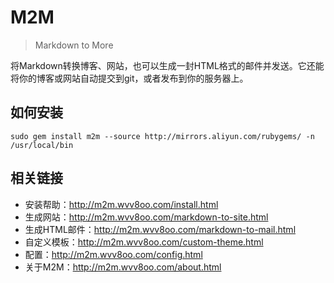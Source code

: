 # M2M

> Markdown to More

将Markdown转换博客、网站，也可以生成一封HTML格式的邮件并发送。它还能将你的博客或网站自动提交到git，或者发布到你的服务器上。

## 如何安装

`sudo gem install m2m --source http://mirrors.aliyun.com/rubygems/ -n /usr/local/bin`

## 相关链接

* 安装帮助：http://m2m.wvv8oo.com/install.html
* 生成网站：http://m2m.wvv8oo.com/markdown-to-site.html
* 生成HTML邮件：http://m2m.wvv8oo.com/markdown-to-mail.html
* 自定义模板：http://m2m.wvv8oo.com/custom-theme.html
* 配置：http://m2m.wvv8oo.com/config.html
* 关于M2M：http://m2m.wvv8oo.com/about.html
